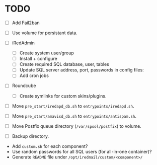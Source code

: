 # TODO

- [ ] Add Fail2ban
- [ ] Use volume for persistant data.

- [ ] iRedAdmin
    - [ ] Create system user/group
    - [ ] Install + configure
    - [ ] Create required SQL database, user, tables
    - [ ] Update SQL server address, port, passwords in config files:
    - [ ] Add cron jobs

- [ ] Roundcube
    - [ ] Create symlinks for custom skins/plugins.

- [ ] Move `pre_start/iredapd_db.sh` to `entrypoints/iredapd.sh`.
- [ ] Move `pre_start/amavisd_db.sh` to `entrypoints/antispam.sh`.
- [ ] Move Postfix queue directory (`/var/spool/postfix`) to volume.
- [ ] Backup directory.

- Add `custom.sh` for each component?
- Use random passwords for all SQL users (for all-in-one container)?
- Generate `README` file under `/opt/iredmail/custom/<component>/`
